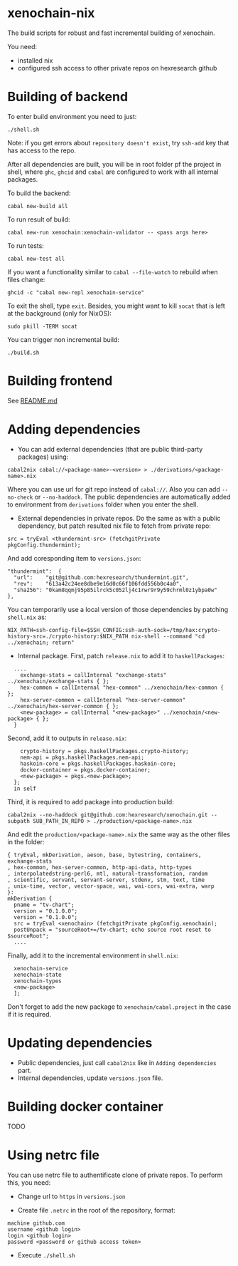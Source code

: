 # xenochain-nix

The build scripts for robust and fast incremental building of xenochain.

You need:
- installed nix
- configured ssh access to other private repos on hexresearch github

# Building of backend

To enter build environment you need to just:
```
./shell.sh
```

Note: if you get errors about `repository doesn't exist`, try `ssh-add` key that has access to the repo.

After all dependencies are built, you will be in root folder pf the project in shell, where
`ghc`, `ghcid` and `cabal` are configured to work with all internal packages.

To build the backend:
```
cabal new-build all
```

To run result of build:
```
cabal new-run xenochain:xenochain-validator -- <pass args here>
```

To run tests:
```
cabal new-test all
```

If you want a functionality similar to `cabal --file-watch` to rebuild when files change:
```
ghcid -c "cabal new-repl xenochain-service"
```

To exit the shell, type `exit`. Besides, you might want to kill `socat` that is left at the background (only for NixOS):
```
sudo pkill -TERM socat
```

You can trigger non incremental build:
```
./build.sh
```

# Building frontend

See [README.md](../frontend/README.md)

# Adding dependencies

* You can add external dependencies (that are public third-party packages) using:
```
cabal2nix cabal://<package-name>-<version> > ./derivations/<package-name>.nix
```
Where you can use url for git repo instead of `cabal://`. Also you can add `--no-check` or `--no-haddock`.
The public dependencies are automatically added to environment from `derivations` folder when you enter the shell.

* External dependencies in private repos. Do the same as with a public dependency, but patch resulted nix file to
fetch from private repo:
```
src = tryEval <thundermint-src> (fetchgitPrivate pkgConfig.thundermint);
```  
And add coresponding item to `versions.json`:
```
"thundermint":  {
  "url":    "git@github.com:hexresearch/thundermint.git",
  "rev":    "613a42c24ee8dbe9e16d0c66f106fdd556b0c4a0",
  "sha256": "0kam8qqmj95p85ilrck5c052lj4c1rwr9r9y59chrml0z1ybpa0w"
},
```

You can temporarily use a local version of those dependencies by patching `shell.nix` as:
```
NIX_PATH=ssh-config-file=$SSH_CONFIG:ssh-auth-sock=/tmp/hax:crypto-history-src=./crypto-history:$NIX_PATH nix-shell --command "cd ../xenochain; return"
```

* Internal package. First, patch `release.nix` to add it to `haskellPackages`:
```
  ....
    exchange-stats = callInternal "exchange-stats" ../xenochain/exchange-stats { };
    hex-common = callInternal "hex-common" ../xenochain/hex-common { };
    hex-server-common = callInternal "hex-server-common" ../xenochain/hex-server-common { };
    <new-package> = callInternal "<new-package>" ../xenochain/<new-package> { };
  }
```
Second, add it to outputs in `release.nix`:
```
    crypto-history = pkgs.haskellPackages.crypto-history;
    nem-api = pkgs.haskellPackages.nem-api;
    haskoin-core = pkgs.haskellPackages.haskoin-core;
    docker-container = pkgs.docker-container;
    <new-package> = pkgs.<new-package>;
  };
  in self
```
Third, it is required to add package into production build:
```
cabal2nix --no-haddock git@github.com:hexresearch/xenochain.git --subpath SUB_PATH_IN_REPO > ./production/<package-name>.nix
```
And edit the `production/<package-name>.nix` the same way as the other files in the folder:
```
{ tryEval, mkDerivation, aeson, base, bytestring, containers, exchange-stats
, hex-common, hex-server-common, http-api-data, http-types
, interpolatedstring-perl6, mtl, natural-transformation, random
, scientific, servant, servant-server, stdenv, stm, text, time
, unix-time, vector, vector-space, wai, wai-cors, wai-extra, warp
}:
mkDerivation {
  pname = "tv-chart";
  version = "0.1.0.0";
  version = "0.1.0.0";
  src = tryEval <xenochain> (fetchgitPrivate pkgConfig.xenochain);
  postUnpack = "sourceRoot+=/tv-chart; echo source root reset to $sourceRoot";
  ....
```

Finally, add it to the incremental environment in `shell.nix`:
```
  xenochain-service
  xenochain-state
  xenochain-types
  <new-package>
  ];
```
Don't forget to add the new package to `xenochain/cabal.project` in the case if it is required.

# Updating dependencies

* Public dependencies, just call `cabal2nix` like in `Adding dependencies` part.
* Internal dependencies, update `versions.json` file.

# Building docker container

TODO

# Using netrc file

You can use netrc file to authentificate clone of private repos. To perform this, you need:

* Change url to `https` in `versions.json`

* Create file `.netrc` in the root of the repository, format:
```
machine github.com
username <github login>
login <github login>
password <password or github access token>
```

* Execute `./shell.sh`
